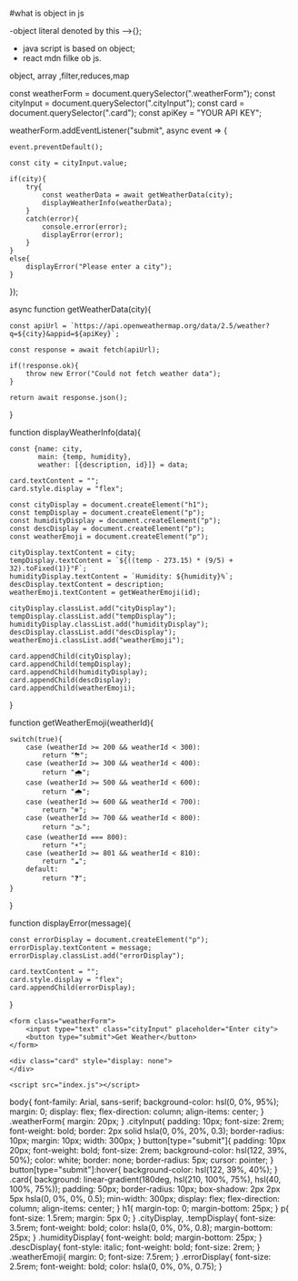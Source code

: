 #what is object in js 

-object literal denoted by this -->{};
- java script is based on object;
- react mdn filke ob js.

object, array ,filter,reduces,map



const weatherForm = document.querySelector(".weatherForm");
const cityInput = document.querySelector(".cityInput");
const card = document.querySelector(".card");
const apiKey = "YOUR API KEY";

weatherForm.addEventListener("submit", async event => {

    event.preventDefault();

    const city = cityInput.value;

    if(city){
        try{
            const weatherData = await getWeatherData(city);
            displayWeatherInfo(weatherData);
        }
        catch(error){
            console.error(error);
            displayError(error);
        }
    }
    else{
        displayError("Please enter a city");
    }
});

async function getWeatherData(city){

    const apiUrl = `https://api.openweathermap.org/data/2.5/weather?q=${city}&appid=${apiKey}`;

    const response = await fetch(apiUrl);

    if(!response.ok){
        throw new Error("Could not fetch weather data");
    }

    return await response.json();
}

function displayWeatherInfo(data){

    const {name: city, 
           main: {temp, humidity}, 
           weather: [{description, id}]} = data;

    card.textContent = "";
    card.style.display = "flex";

    const cityDisplay = document.createElement("h1");
    const tempDisplay = document.createElement("p");
    const humidityDisplay = document.createElement("p");
    const descDisplay = document.createElement("p");
    const weatherEmoji = document.createElement("p");

    cityDisplay.textContent = city;
    tempDisplay.textContent = `${((temp - 273.15) * (9/5) + 32).toFixed(1)}°F`;
    humidityDisplay.textContent = `Humidity: ${humidity}%`;
    descDisplay.textContent = description;
    weatherEmoji.textContent = getWeatherEmoji(id);

    cityDisplay.classList.add("cityDisplay");
    tempDisplay.classList.add("tempDisplay");
    humidityDisplay.classList.add("humidityDisplay");
    descDisplay.classList.add("descDisplay");
    weatherEmoji.classList.add("weatherEmoji");

    card.appendChild(cityDisplay);
    card.appendChild(tempDisplay);
    card.appendChild(humidityDisplay);
    card.appendChild(descDisplay);
    card.appendChild(weatherEmoji);
}

function getWeatherEmoji(weatherId){

    switch(true){
        case (weatherId >= 200 && weatherId < 300):
            return "⛈";
        case (weatherId >= 300 && weatherId < 400):
            return "🌧";
        case (weatherId >= 500 && weatherId < 600):
            return "🌧";
        case (weatherId >= 600 && weatherId < 700):
            return "❄";
        case (weatherId >= 700 && weatherId < 800):
            return "🌫";
        case (weatherId === 800):
            return "☀";
        case (weatherId >= 801 && weatherId < 810):
            return "☁";
        default:
            return "❓";
    }
}

function displayError(message){

    const errorDisplay = document.createElement("p");
    errorDisplay.textContent = message;
    errorDisplay.classList.add("errorDisplay");

    card.textContent = "";
    card.style.display = "flex";
    card.appendChild(errorDisplay);
}

<!DOCTYPE html>
<html lang="en">
<head>
    <meta charset="UTF-8">
    <meta name="viewport" content="width=device-width, initial-scale=1.0">
    <title>Document</title>
    <link rel="stylesheet" href="styles.css">
</head>
<body>

    <form class="weatherForm">
        <input type="text" class="cityInput" placeholder="Enter city">
        <button type="submit">Get Weather</button>
    </form>

    <div class="card" style="display: none">
    </div>
 
    <script src="index.js"></script>
</body>
</html>

body{
    font-family: Arial, sans-serif;
    background-color: hsl(0, 0%, 95%);
    margin: 0;
    display: flex;
    flex-direction: column;
    align-items: center;
}
.weatherForm{
    margin: 20px;
}
.cityInput{
    padding: 10px;
    font-size: 2rem;
    font-weight: bold;
    border: 2px solid hsla(0, 0%, 20%, 0.3);
    border-radius: 10px;
    margin: 10px;
    width: 300px;
}
button[type="submit"]{
    padding: 10px 20px;
    font-weight: bold;
    font-size: 2rem;
    background-color: hsl(122, 39%, 50%);
    color: white;
    border: none;
    border-radius: 5px;
    cursor: pointer;
}
button[type="submit"]:hover{
    background-color: hsl(122, 39%, 40%);
}
.card{
    background: linear-gradient(180deg, hsl(210, 100%, 75%), hsl(40, 100%, 75%));
    padding: 50px;
    border-radius: 10px;
    box-shadow: 2px 2px 5px hsla(0, 0%, 0%, 0.5);
    min-width: 300px;
    display: flex;
    flex-direction: column;
    align-items: center;
}
h1{
    margin-top: 0;
    margin-bottom: 25px;
}
p{
    font-size: 1.5rem;
    margin: 5px 0;
}
.cityDisplay, .tempDisplay{
    font-size: 3.5rem;
    font-weight: bold;
    color: hsla(0, 0%, 0%, 0.8);
    margin-bottom: 25px;
}
.humidityDisplay{
    font-weight: bold;
    margin-bottom: 25px;
}
.descDisplay{
    font-style: italic;
    font-weight: bold;
    font-size: 2rem;
}
.weatherEmoji{
    margin: 0;
    font-size: 7.5rem;
}
.errorDisplay{
    font-size: 2.5rem;
    font-weight: bold;
    color: hsla(0, 0%, 0%, 0.75);
}
